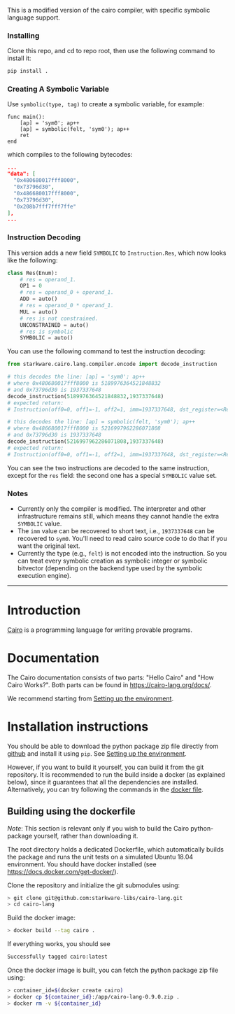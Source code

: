 This is a modified version of the cairo compiler, with specific symbolic language support.

### Installing

Clone this repo, and cd to repo root, then use the following command to install it:

```bash
pip install .
```

### Creating A Symbolic Variable

Use `symbolic(type, tag)` to create a symbolic variable, for example:

```cairo
func main():
    [ap] = 'sym0'; ap++
    [ap] = symbolic(felt, 'sym0'); ap++
    ret
end
```

which compiles to the following bytecodes:

```json
...
"data": [
  "0x480680017fff8000",
  "0x73796d30",
  "0x486680017fff8000",
  "0x73796d30",
  "0x208b7fff7fff7ffe"
],
...
```

### Instruction Decoding

This version adds a new field `SYMBOLIC` to `Instruction.Res`, which now looks like the following:

```python
class Res(Enum):
    # res = operand_1.
    OP1 = 0
    # res = operand_0 + operand_1.
    ADD = auto()
    # res = operand_0 * operand_1.
    MUL = auto()
    # res is not constrained.
    UNCONSTRAINED = auto()
    # res is symbolic
    SYMBOLIC = auto()
```

You can use the following command to test the instruction decoding:

```python
from starkware.cairo.lang.compiler.encode import decode_instruction

# this decodes the line: [ap] = 'sym0'; ap++
# where 0x480680017fff8000 is 5189976364521848832
# and 0x73796d30 is 1937337648
decode_instruction(5189976364521848832,1937337648)
# expected return:
# Instruction(off0=0, off1=-1, off2=1, imm=1937337648, dst_register=<Register.AP: 0>, op0_register=<Register.FP: 1>, op1_addr=<Op1Addr.IMM: 0>, res=<Res.UNCONSTRAINED: 3>, pc_update=<PcUpdate.REGULAR: 0>, ap_update=<ApUpdate.ADD1: 2>, fp_update=<FpUpdate.REGULAR: 0>, opcode=<Opcode.ASSERT_EQ: 1>)

# this decodes the line: [ap] = symbolic(felt, 'sym0'); ap++
# where 0x486680017fff8000 is 5216997962286071808
# and 0x73796d30 is 1937337648
decode_instruction(5216997962286071808,1937337648)
# expected return:
# Instruction(off0=0, off1=-1, off2=1, imm=1937337648, dst_register=<Register.AP: 0>, op0_register=<Register.FP: 1>, op1_addr=<Op1Addr.IMM: 0>, res=<Res.SYMBOLIC: 4>, pc_update=<PcUpdate.REGULAR: 0>, ap_update=<ApUpdate.ADD1: 2>, fp_update=<FpUpdate.REGULAR: 0>, opcode=<Opcode.ASSERT_EQ: 1>)
```

You can see the two instructions are decoded to the same instruction, except for the `res` field: the second one has a special `SYMBOLIC` value set.

### Notes

- Currently only the compiler is modified. The interpreter and other infrastructure remains still, which means they cannot handle the extra `SYMBOLIC` value.
- The `imm` value can be recovered to short text, i.e., `1937337648` can be recovered to `sym0`. You'll need to read cairo source code to do that if you want the original text.
- Currently the type (e.g., `felt`) is not encoded into the instruction. So you can treat every symbolic creation as symbolic integer or symbolic bitvector (depending on the backend type used by the symbolic execution engine).

---

# Introduction

[Cairo](https://cairo-lang.org/) is a programming language for writing provable programs.

# Documentation

The Cairo documentation consists of two parts: "Hello Cairo" and "How Cairo Works?".
Both parts can be found in https://cairo-lang.org/docs/.

We recommend starting from [Setting up the environment](https://cairo-lang.org/docs/quickstart.html).

# Installation instructions

You should be able to download the python package zip file directly from
[github](https://github.com/starkware-libs/cairo-lang/releases/tag/v0.5.2)
and install it using ``pip``.
See [Setting up the environment](https://cairo-lang.org/docs/quickstart.html).

However, if you want to build it yourself, you can build it from the git repository.
It is recommended to run the build inside a docker (as explained below),
since it guarantees that all the dependencies
are installed. Alternatively, you can try following the commands in the
[docker file](https://github.com/starkware-libs/cairo-lang/blob/master/Dockerfile).

## Building using the dockerfile

*Note*: This section is relevant only if you wish to build the Cairo python-package yourself,
rather than downloading it.

The root directory holds a dedicated Dockerfile, which automatically builds the package and runs
the unit tests on a simulated Ubuntu 18.04 environment.
You should have docker installed (see https://docs.docker.com/get-docker/).

Clone the repository and initialize the git submodules using:

```bash
> git clone git@github.com:starkware-libs/cairo-lang.git
> cd cairo-lang
```

Build the docker image:

```bash
> docker build --tag cairo .
```

If everything works, you should see

```bash
Successfully tagged cairo:latest
```

Once the docker image is built, you can fetch the python package zip file using:

```bash
> container_id=$(docker create cairo)
> docker cp ${container_id}:/app/cairo-lang-0.9.0.zip .
> docker rm -v ${container_id}
```

